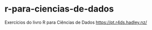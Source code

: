 
# r-para-ciencias-de-dados

<!-- badges: start -->
<!-- badges: end -->

Exercícios do livro R para Ciências de Dados 
https://pt.r4ds.hadley.nz/
